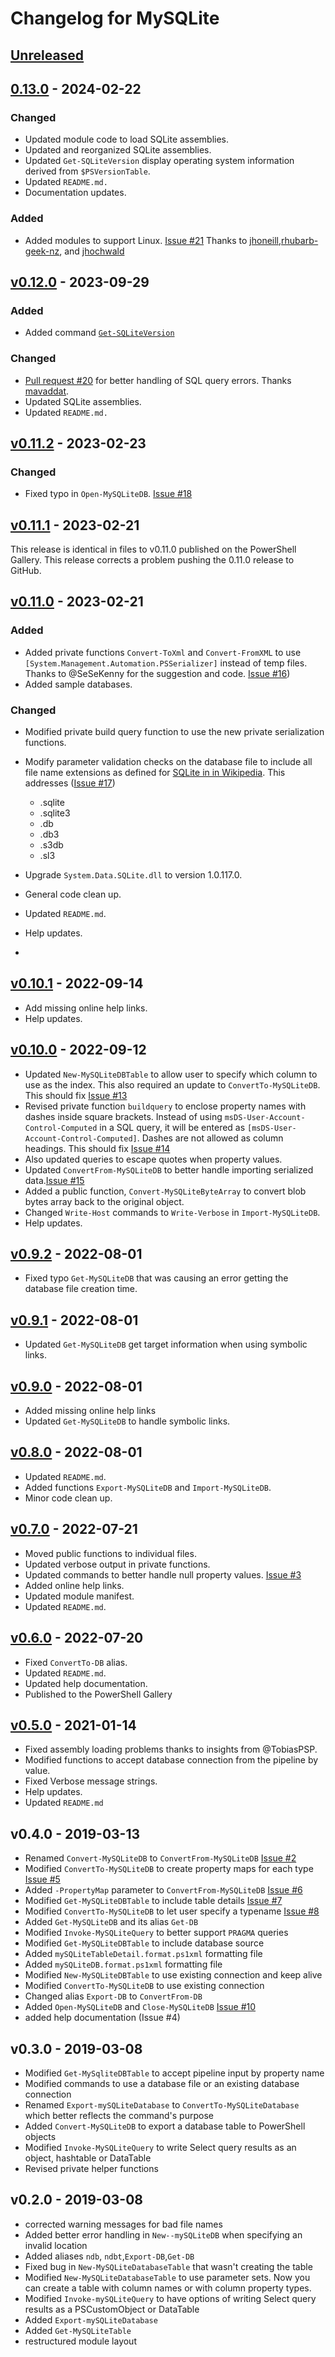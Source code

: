 # Changelog for MySQLite

## [Unreleased]

## [0.13.0] - 2024-02-22

### Changed

- Updated module code to load SQLite assemblies.
- Updated and reorganized SQLite assemblies.
- Updated `Get-SQLiteVersion` display operating system information derived from `$PSVersionTable`.
- Updated `README.md.`
- Documentation updates.

### Added

- Added modules to support Linux. [Issue #21](https://github.com/jdhitsolutions/mySQLite/issues/21) Thanks to [jhoneill](https://github.com/jhoneill),[rhubarb-geek-nz](https://github.com/rhubarb-geek-nz), and [jhochwald](https://github.com/jhochwald)

## [v0.12.0] - 2023-09-29

### Added

- Added command [`Get-SQLiteVersion`](docs\Get-SQLiteVersion.md)

### Changed

- [Pull request #20](https://github.com/jdhitsolutions/MySQLite/pull/20) for better handling of SQL query errors. Thanks [mavaddat](https://github.com/mavaddat).
- Updated SQLite assemblies.
- Updated `README.md.`

## [v0.11.2] - 2023-02-23

### Changed

- Fixed typo in `Open-MySQLiteDB`. [Issue #18](https://github.com/jdhitsolutions/MySQLite/issues/18)

## [v0.11.1] - 2023-02-21

This release is identical in files to v0.11.0 published on the PowerShell Gallery. This release corrects a problem pushing the 0.11.0 release to GitHub.

## [v0.11.0] - 2023-02-21

### Added

- Added private functions `Convert-ToXml` and `Convert-FromXML` to use `[System.Management.Automation.PSSerializer]` instead of temp files. Thanks to @SeSeKenny for the suggestion and code. [Issue #16](https://github.com/jdhitsolutions/MySQLite/issues/16))
- Added sample databases.

### Changed

- Modified private build query function to use the new private serialization functions.
- Modify parameter validation checks on the database file to include all file name extensions as defined for [SQLite in in Wikipedia](https://en.wikipedia.org/wiki/SQLite). This addresses ([Issue #17](https://github.com/jdhitsolutions/MySQLite/issues/17))

  - .sqlite
  - .sqlite3
  - .db
  - .db3
  - .s3db
  - .sl3

- Upgrade `System.Data.SQLite.dll` to version 1.0.117.0.
- General code clean up.
- Updated `README.md`.
- Help updates.
-
## [v0.10.1] - 2022-09-14

- Add missing online help links.
- Help updates.

## [v0.10.0] - 2022-09-12

- Updated `New-MySQLiteDBTable` to allow user to specify which column to use as the index. This also required an update to `ConvertTo-MySQLiteDB`. This should fix [Issue #13](https://github.com/jdhitsolutions/MySQLite/issues/13)
- Revised private function `buildquery` to enclose property names with dashes inside square brackets. Instead of using `msDS-User-Account-Control-Computed` in a SQL query, it will be entered as `[msDS-User-Account-Control-Computed]`. Dashes are not allowed as column headings. This should fix [Issue #14](https://github.com/jdhitsolutions/MySQLite/issues/14)
- Also updated queries to escape quotes when property values.
- Updated `ConvertFrom-MySQLiteDB` to better handle importing serialized data.[Issue #15](https://github.com/jdhitsolutions/MySQLite/issues/15)
- Added a public function, `Convert-MySQLiteByteArray` to convert blob bytes array back to the original object.
- Changed `Write-Host` commands to `Write-Verbose` in `Import-MySQLiteDB`.
- Help updates.

## [v0.9.2] - 2022-08-01

- Fixed typo `Get-MySQLiteDB` that was causing an error getting the database file creation time.

## [v0.9.1] - 2022-08-01

- Updated `Get-MySQLiteDB` get target information when using symbolic links.

## [v0.9.0] - 2022-08-01

- Added missing online help links
- Updated `Get-MySQLiteDB` to handle symbolic links.

## [v0.8.0] - 2022-08-01

- Updated `README.md`.
- Added functions `Export-MySQLiteDB` and `Import-MySQLiteDB`.
- Minor code clean up.

## [v0.7.0] - 2022-07-21

- Moved public functions to individual files.
- Updated verbose output in private functions.
- Updated commands to better handle null property values. [Issue #3](https://github.com/jdhitsolutions/MySQLite/issues/3)
- Added online help links.
- Updated module manifest.
- Updated `README.md`.

## [v0.6.0] - 2022-07-20

- Fixed `ConvertTo-DB` alias.
- Updated `README.md`.
- Updated help documentation.
- Published to the PowerShell Gallery

## [v0.5.0] - 2021-01-14

- Fixed assembly loading problems thanks to insights from @TobiasPSP.
- Modified functions to accept database connection from the pipeline by value.
- Fixed Verbose message strings.
- Help updates.
- Updated `README.md`

## v0.4.0 - 2019-03-13

- Renamed `Convert-MySQLiteDB` to `ConvertFrom-MySQLiteDB` [Issue #2](https://github.com/jdhitsolutions/mySQLite/issues/2)
- Modified `ConvertTo-MySQLiteDB` to create property maps for each type [Issue #5](https://github.com/jdhitsolutions/mySQLite/issues/5)
- Added `-PropertyMap` parameter to `ConvertFrom-MySQLiteDB` [Issue #6](https://github.com/jdhitsolutions/mySQLite/issues/6)
- Modified `Get-MySQLiteDBTable` to include table details [Issue #7](https://github.com/jdhitsolutions/mySQLite/issues/7)
- Modified `ConvertTo-MySQLiteDB` to let user specify a typename [Issue #8](https://github.com/jdhitsolutions/mySQLite/issues/8)
- Added `Get-MySQLiteDB` and its alias `Get-DB`
- Modified `Invoke-MySQLiteQuery` to better support `PRAGMA` queries
- Modified `Get-MySQLiteDBTable` to include database source
- Added `mySQLiteTableDetail.format.ps1xml` formatting file
- Added `mySQLiteDB.format.ps1xml` formatting file
- Modified `New-MySQLiteDBTable` to use existing connection and keep alive
- Modified `ConvertTo-MySQLiteDB` to use existing connection
- Changed alias `Export-DB` to `ConvertFrom-DB`
- Added `Open-MySQLiteDB` and `Close-MySQLiteDB` [Issue #10](https://github.com/jdhitsolutions/mySQLite/issues/10)
- added help documentation (Issue #4)

## v0.3.0 - 2019-03-08

- Modified `Get-MySqliteDBTable` to accept pipeline input by property name
- Modified commands to use a database file or an existing database connection
- Renamed `Export-mySQLiteDatabase` to `ConvertTo-MySQLiteDatabase` which better reflects the command's purpose
- Added `Convert-MySQLiteDB` to export a database table to PowerShell objects
- Modified `Invoke-MySQLiteQuery` to write Select query results as an object, hashtable or DataTable
- Revised private helper functions

## v0.2.0 - 2019-03-08

- corrected warning messages for bad file names
- Added better error handling in `New--mySQLiteDB` when specifying an invalid location
- Added aliases `ndb`, `ndbt`,`Export-DB`,`Get-DB`
- Fixed bug in `New-MySQLiteDatabaseTable` that wasn't creating the table
- Modified `New-MySQLiteDatabaseTable` to use parameter sets. Now you can create a table with column names or with column property types.
- Modified `Invoke-mySQLiteQuery` to have options of writing Select query results as a PSCustomObject or DataTable
- Added `Export-mySQLiteDatabase`
- Added `Get-MySQLiteTable`
- restructured module layout

[Unreleased]: https://github.com/jdhitsolutions/MySQLite/compare/v0.13.0..HEAD
[0.13.0]: https://github.com/jdhitsolutions/MySQLite/compare/vv0.12.0..v0.13.0
[v0.12.0]: https://github.com/jdhitsolutions/MySQLite/compare/v0.11.2..v0.12.0
[v0.11.2]: https://github.com/jdhitsolutions/MySQLite/compare/v0.11.1..v0.11.2
[v0.11.1]: https://github.com/jdhitsolutions/MySQLite/compare/v0.11.0..v0.11.1
[v0.11.0]: https://github.com/jdhitsolutions/MySQLite/compare/v0.10.1..v0.11.0
[v0.10.1]: https://github.com/jdhitsolutions/MySQLite/compare/v0.10.0..v0.10.1
[v0.10.0]: https://github.com/jdhitsolutions/MySQLite/compare/v0.9.2..v0.10.0
[v0.9.2]: https://github.com/jdhitsolutions/MySQLite/compare/v0.9.1..v0.9.2
[v0.9.1]: https://github.com/jdhitsolutions/MySQLite/compare/v0.9.0..v0.9.1
[v0.9.0]: https://github.com/jdhitsolutions/MySQLite/compare/v0.8.0..v0.9.0
[v0.8.0]: https://github.com/jdhitsolutions/MySQLite/compare/v0.7.0..v0.8.0
[v0.7.0]: https://github.com/jdhitsolutions/MySQLite/compare/v0.6.0..v0.7.0
[v0.6.0]: https://github.com/jdhitsolutions/MySQLite/compare/v0.5.0..v0.6.0
[v0.5.0]: https://github.com/jdhitsolutions/MySQLite/compare/v0.4.0..v0.5.0